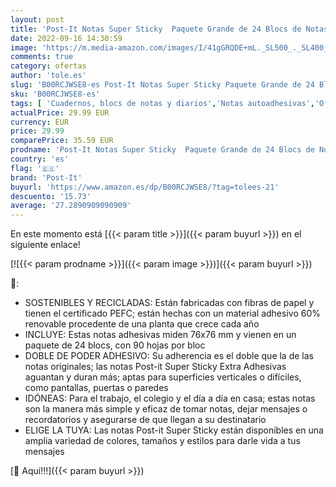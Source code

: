 ```yaml
---
layout: post
title: 'Post-It Notas Super Sticky  Paquete Grande de 24 Blocs de Notas  90 Hojas por Bloc  76x76 mm  Colores Verde  Rosa  Azul  Naranja  Notas Extra Adhesivas para Listas de Tareas y Recordatorios'
date: 2022-09-16 14:30:59
image: 'https://m.media-amazon.com/images/I/41gGRQDE+mL._SL500_._SL400_.jpg'
comments: true
category: ofertas
author: 'tole.es'
slug: 'B00RCJWSE8-es Post-It Notas Super Sticky Paquete Grande de 24 Blocs de...'
sku: 'B00RCJWSE8-es'
tags: [ 'Cuadernos, blocs de notas y diarios','Notas autoadhesivas','Oficina y papelería','Productos de papel para oficina','post-it','🇪🇸', ]
actualPrice: 29.99 EUR
currency: EUR
price: 29.99
comparePrice: 35.59 EUR
prodname: 'Post-It Notas Super Sticky  Paquete Grande de 24 Blocs de Notas  90 Hojas por Bloc  76x76 mm  Colores Verde  Rosa  Azul  Naranja  Notas Extra Adhesivas para Listas de Tareas y Recordatorios'
country: 'es'
flag: '🇪🇸'
brand: 'Post-It'
buyurl: 'https://www.amazon.es/dp/B00RCJWSE8/?tag=tolees-21'
descuento: '15.73'
average: '27.2890909090909'
---
```


En este momento está [{{< param title >}}]({{< param buyurl >}}) en el siguiente enlace!

[![{{< param prodname >}}]({{< param image >}})]({{< param buyurl >}})

🔎:

- SOSTENIBLES Y RECICLADAS: Están fabricadas con fibras de papel y tienen el certificado PEFC; están hechas con un material adhesivo 60% renovable procedente de una planta que crece cada año
- INCLUYE: Estas notas adhesivas miden 76x76 mm y vienen en un paquete de 24 blocs, con 90 hojas por bloc
- DOBLE DE PODER ADHESIVO: Su adherencia es el doble que la de las notas originales; las notas Post-it Super Sticky Extra Adhesivas aguantan y duran más; aptas para superficies verticales o difíciles, como pantallas, puertas o paredes
- IDÓNEAS: Para el trabajo, el colegio y el día a día en casa; estas notas son la manera más simple y eficaz de tomar notas, dejar mensajes o recordatorios y asegurarse de que llegan a su destinatario
- ELIGE LA TUYA: Las notas Post-it Super Sticky están disponibles en una amplia variedad de colores, tamaños y estilos para darle vida a tus mensajes

[🛒 Aquí!!!]({{< param buyurl >}})
